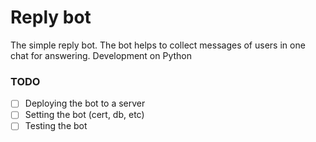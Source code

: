 # Reply bot

The simple reply bot. The bot helps to collect messages of users in one chat for answering. Development on Python

### TODO
- [ ] Deploying the bot to a server 
- [ ] Setting the bot (cert, db, etc)
- [ ] Testing the bot
